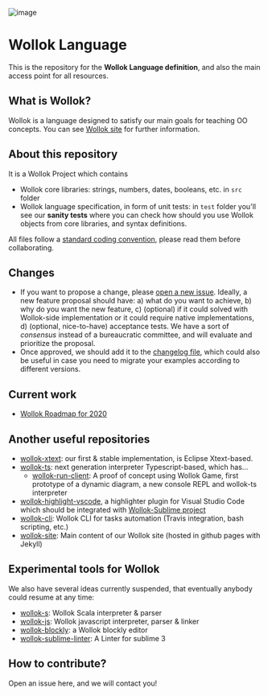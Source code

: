 ![image](https://user-images.githubusercontent.com/4549002/65472817-bf01f200-de4b-11e9-94c6-433d9c037dca.png)

# Wollok Language

This is the repository for the **Wollok Language definition**, and also the main access point for all resources.

## What is Wollok?

Wollok is a language designed to satisfy our main goals for teaching OO concepts. You can see [Wollok site](https://www.wollok.org) for further information.

## About this repository

It is a Wollok Project which contains

- Wollok core libraries: strings, numbers, dates, booleans, etc. in `src` folder
- Wollok language specification, in form of unit tests: in `test` folder you'll see our **sanity tests** where you can check how should you use Wollok objects from core libraries, and syntax definitions.

All files follow a [standard coding convention](https://github.com/uqbar-project/wollok-language/wiki/Coding-Standards-for-writing-this-repository), please read them before collaborating.

## Changes

- If you want to propose a change, please [open a new issue](/issues/new). Ideally, a new feature proposal should have: a) what do you want to achieve, b) why do you want the new feature, c) (optional) if it could solved with Wollok-side implementation or it could require native implementations, d) (optional, nice-to-have) acceptance tests. We have a sort of _consensus_ instead of a bureaucratic committee, and will evaluate and prioritize the proposal.
- Once approved, we should add it to the [changelog file](CHANGELOG.md), which could also be useful in case you need to migrate your examples according to different versions.

## Current work

- [Wollok Roadmap for 2020](https://docs.google.com/document/d/1M8suCfdetT12YIb62VzORnpesRW2DKrm8hS01dqIPlc/edit)

## Another useful repositories

- [wollok-xtext](https://github.com/uqbar-project/wollok): our first & stable implementation, is Eclipse Xtext-based.
- [wollok-ts](https://github.com/uqbar-project/wollok-ts): next generation interpreter Typescript-based, which has...
  - [wollok-run-client](https://github.com/uqbar-project/wollok-run-client): A proof of concept using Wollok Game, first prototype of a dynamic diagram, a new console REPL and wollok-ts interpreter
- [wollok-highlight-vscode](https://github.com/uqbar-project/wollok-highlight-vscode), a highlighter plugin for Visual Studio Code which should be integrated with [Wollok-Sublime project](https://github.com/uqbar-project/wollok-sublime)
- [wollok-cli](https://github.com/uqbar-project/wollok-cli): Wollok CLI for tasks automation (Travis integration, bash scripting, etc.)
- [wollok-site](https://github.com/uqbar-project/wollok-site): Main content of our Wollok site (hosted in github pages with Jekyll)

## Experimental tools for Wollok

We also have several ideas currently suspended, that eventually anybody could resume at any time:

- [wollok-s](https://github.com/uqbar-project/wollok-s): Wollok Scala interpreter & parser
- [wollok-js](https://github.com/uqbar-project/wollok-js): Wollok javascript interpreter, parser & linker
- [wollok-blockly](https://github.com/uqbar-project/wollok-blockly): a Wollok blockly editor
- [wollok-sublime-linter](https://github.com/uqbar-project/wollok-sublime-linter): A Linter for sublime 3

## How to contribute?

Open an issue here, and we will contact you!
